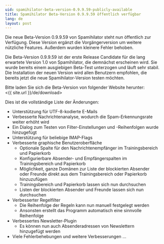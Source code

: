 ```yaml
---
uid: spamihilator-beta-version-0.9.9.59-publicly-available
title: Spamihilator Beta-Version 0.9.9.59 öffentlich verfügbar
lang: de
layout: post
---
```


Die neue Beta-Version 0.9.9.59 von Spamihilator steht nun öffentlich zur
Verfügung. Diese Version ergänzt die Vorgängerversion um weitere nützliche
Features. Außerdem wurden kleinere Fehler behoben.

Die Beta-Version 0.9.9.59 ist der erste Release Candidate für die lang
erwartete Version 1.0 von Spamihilator, die demnächst erscheinen wird.
Sie wurde bereits einem ausgiebigen Beta-Test unterzogen und läuft sehr
stabil. Die Installation der neuen Version wird allen Benutzern empfohlen,
die bereits jetzt die neue Spamihilator-Version testen möchten.

Bitte laden Sie sich die Beta-Version von folgender Website herunter:  
<{{ site.url }}/de/download>

Dies ist die vollständige Liste der Änderungen:

* Unterstützung für UTF-8-kodierte E-Mails
* Verbesserte Nachrichtenanalyse, wodurch die Spam-Erkennungsrate weiter erhöht wird
* Ein Dialog zum Testen von Filter-Einstellungen und -Reihenfolgen wurde hinzugefügt
* Unterstützung für beliebige IMAP-Flags
* Verbesserte graphische Benutzeroberfläche
  * Optionale Spalte für den Nachrichtenempfänger im Trainingsbereich und Papierkorb
  * Konfigurierbare Absender- und Empfängerspalten im Trainingsbereich und Papierkorb
  * Möglichkeit, ganze Domänen zur Liste der blockierten Absender oder Freunde
    direkt aus dem Trainingsbereich oder Papierkorb hinzuzufügen
  * Trainingsbereich und Papierkorb lassen sich nun durchsuchen
  * Listen der blockierten Absender und Freunde lassen sich nun durchsuchen
* Verbesserter Regelfilter
  * Die Reihenfolge der Regeln kann nun manuell festgelegt werden
  * Ansonsten erstellt das Programm automatisch eine sinnvolle Reihenfolge
* Verbessertes Newsletter-Plugin
  * Es können nun auch Absenderadressen von Newslettern hinzugefügt werden
* Viele Fehlerbehebungen und weitere Verbesserungen ...
